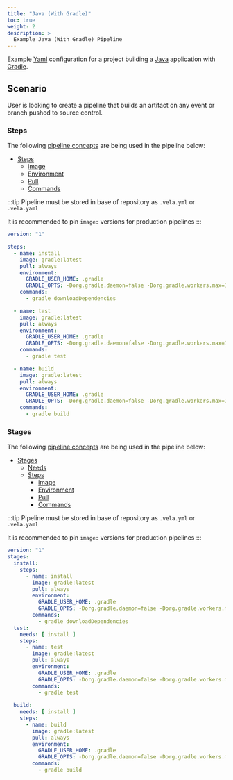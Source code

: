 ```yaml
---
title: "Java (With Gradle)"
toc: true
weight: 2
description: >
  Example Java (With Gradle) Pipeline
---
```


Example [Yaml](https://yaml.org/spec/) configuration for a project building a [Java](https://docs.oracle.com/en/java/) application with [Gradle](https://docs.gradle.org/current/userguide/userguide.html).

## Scenario

User is looking to create a pipeline that builds an artifact on any event or branch pushed to source control.

### Steps

The following [pipeline concepts](/docs/usage/tour/tour.md) are being used in the pipeline below:

* [Steps](docs/usage/tour/steps.md)
  * [image](docs/usage/tour/image.md)
  * [Environment](docs/usage/tour/environment.md)
  * [Pull](docs/usage/tour/image.md)
  * [Commands](docs/usage/tour/steps.md)

:::tip
Pipeline must be stored in base of repository as `.vela.yml` or `.vela.yaml`

It is recommended to pin `image:` versions for production pipelines
:::

```yaml
version: "1"

steps:
  - name: install
    image: gradle:latest
    pull: always
    environment:
      GRADLE_USER_HOME: .gradle
      GRADLE_OPTS: -Dorg.gradle.daemon=false -Dorg.gradle.workers.max=1 -Dorg.gradle.parallel=false
    commands:
      - gradle downloadDependencies

  - name: test
    image: gradle:latest
    pull: always
    environment:
      GRADLE_USER_HOME: .gradle
      GRADLE_OPTS: -Dorg.gradle.daemon=false -Dorg.gradle.workers.max=1 -Dorg.gradle.parallel=false
    commands:
      - gradle test

  - name: build
    image: gradle:latest
    pull: always
    environment:
      GRADLE_USER_HOME: .gradle
      GRADLE_OPTS: -Dorg.gradle.daemon=false -Dorg.gradle.workers.max=1 -Dorg.gradle.parallel=false
    commands:
      - gradle build
```

### Stages

The following [pipeline concepts](/docs/usage/tour/tour.md) are being used in the pipeline below:

* [Stages](/docs/usage/tour/stages.md)
  * [Needs](/docs/usage/tour/stages.md)
  * [Steps](/docs/usage/tour/steps.md)
    * [image](/docs/usage/tour/image.md)
    * [Environment](/docs/usage/tour/environment.md)
    * [Pull](/docs/usage/tour/image.md)
    * [Commands](/docs/usage/tour/steps.md)

:::tip
Pipeline must be stored in base of repository as `.vela.yml` or `.vela.yaml`

It is recommended to pin `image:` versions for production pipelines
:::

```yaml
version: "1"
stages:
  install:
    steps:
      - name: install
        image: gradle:latest
        pull: always
        environment:
          GRADLE_USER_HOME: .gradle
          GRADLE_OPTS: -Dorg.gradle.daemon=false -Dorg.gradle.workers.max=1 -Dorg.gradle.parallel=false
        commands:
          - gradle downloadDependencies
  test:
    needs: [ install ]
    steps:
      - name: test
        image: gradle:latest
        pull: always
        environment:
          GRADLE_USER_HOME: .gradle
          GRADLE_OPTS: -Dorg.gradle.daemon=false -Dorg.gradle.workers.max=1 -Dorg.gradle.parallel=false
        commands:
          - gradle test
          
  build:
    needs: [ install ]
    steps:
      - name: build
        image: gradle:latest
        pull: always
        environment:
          GRADLE_USER_HOME: .gradle
          GRADLE_OPTS: -Dorg.gradle.daemon=false -Dorg.gradle.workers.max=1 -Dorg.gradle.parallel=false
        commands:
          - gradle build
```